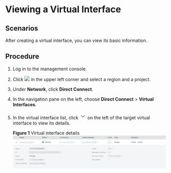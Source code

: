 # Viewing a Virtual Interface<a name="EN-US_TOPIC_0115751944"></a>

## Scenarios<a name="section2490392594350"></a>

After creating a virtual interface, you can view its basic information.

## Procedure<a name="section15897201552915"></a>

1.  Log in to the management console.
2.  Click  ![](figures/d00356819-云计算开发部-公有云_iaas-image-f1cac6ef-c4f7-462b-a7f1-85e988937e64.png)  in the upper left corner and select a region and a project.
3.  Under  **Network**, click  **Direct Connect**.
4.  In the navigation pane on the left, choose  **Direct Connect**  \>  **Virtual Interfaces**.
5.  In the virtual interface list, click  ![](figures/en-us_image_0115777466.png)  on the left of the target virtual interface to view its details.

    **Figure  1**  Virtual interface details<a name="fig132112223520"></a>  
    ![](figures/virtual-interface-details.png "virtual-interface-details")


